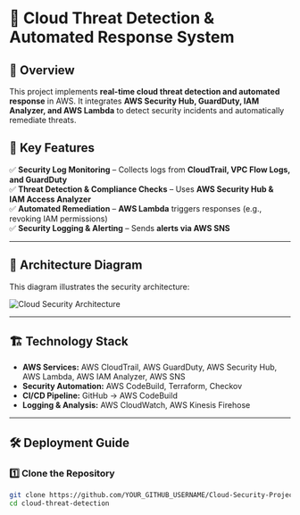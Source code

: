 # 🔐 Cloud Threat Detection & Automated Response System

## 🎯 Overview
This project implements **real-time cloud threat detection and automated response** in AWS. It integrates **AWS Security Hub, GuardDuty, IAM Analyzer, and AWS Lambda** to detect security incidents and automatically remediate threats.

## 🚀 Key Features
✅ **Security Log Monitoring** – Collects logs from **CloudTrail, VPC Flow Logs, and GuardDuty**  
✅ **Threat Detection & Compliance Checks** – Uses **AWS Security Hub & IAM Access Analyzer**  
✅ **Automated Remediation** – **AWS Lambda** triggers responses (e.g., revoking IAM permissions)  
✅ **Security Logging & Alerting** – Sends **alerts via AWS SNS**  

---

## 📜 **Architecture Diagram**
This diagram illustrates the security architecture:

![Cloud Security Architecture](architecture/cloud_security_diagram.jpeg)

---

## 🏗️ **Technology Stack**
- **AWS Services:** AWS CloudTrail, AWS GuardDuty, AWS Security Hub, AWS Lambda, AWS IAM Analyzer, AWS SNS  
- **Security Automation:** AWS CodeBuild, Terraform, Checkov  
- **CI/CD Pipeline:** GitHub → AWS CodeBuild  
- **Logging & Analysis:** AWS CloudWatch, AWS Kinesis Firehose  

---

## 🛠️ **Deployment Guide**
### **1️⃣ Clone the Repository**
```sh
git clone https://github.com/YOUR_GITHUB_USERNAME/Cloud-Security-Projects.git
cd cloud-threat-detection
